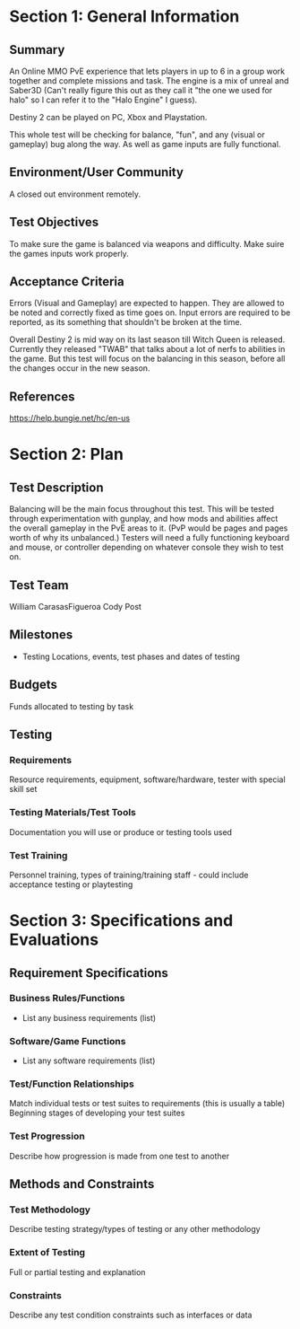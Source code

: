 # Section 1: General Information

## Summary

An Online MMO PvE experience that lets players in up to 6 in a group work together and complete missions and task. The engine is a mix of unreal and Saber3D (Can't really
figure this out as they call it "the one we used for halo" so I can refer it to the "Halo Engine" I guess). 

Destiny 2 can be played on PC, Xbox and Playstation.

This whole test will be checking for balance, "fun", and any (visual or gameplay) bug along the way. As well as game inputs are fully functional.

## Environment/User Community

A closed out environment remotely.

## Test Objectives

To make sure the game is balanced via weapons and difficulty.
Make suire the games inputs work properly.

## Acceptance Criteria

Errors (Visual and Gameplay) are expected to happen. They are allowed to be noted and correctly fixed as time goes on.
Input errors are required to be reported, as its something that shouldn't be broken at the time.

Overall Destiny 2 is mid way on its last season till Witch Queen is released. Currently they released "TWAB" that talks about a lot of nerfs to abilities in the game.
But this test will focus on the balancing in this season, before all the changes occur in the new season.

## References

https://help.bungie.net/hc/en-us

# Section 2: Plan
## Test Description

Balancing will be the main focus throughout this test. This will be tested through experimentation with gunplay, and how mods and abilities affect the overall gameplay
in the PvE areas to it. (PvP would be pages and pages worth of why its unbalanced.) Testers will need a fully functioning keyboard and mouse, or controller depending
on whatever console they wish to test on. 

## Test Team

William CarasasFigueroa
Cody Post

## Milestones

* Testing Locations, events, test phases and dates of testing

## Budgets

Funds allocated to testing by task

## Testing
### Requirements

Resource requirements, equipment, software/hardware, tester with special skill set

### Testing Materials/Test Tools

Documentation you will use or produce or testing tools used

### Test Training

Personnel training, types of training/training staff - could include acceptance testing or
playtesting

# Section 3: Specifications and Evaluations

## Requirement Specifications

### Business Rules/Functions

* List any business requirements (list)

### Software/Game Functions

* List any software requirements (list)

### Test/Function Relationships

Match individual tests or test suites to requirements (this is usually a table)
Beginning stages of developing your test suites

### Test Progression
Describe how progression is made from one test to another

## Methods and Constraints

### Test Methodology

Describe testing strategy/types of testing or any other methodology

### Extent of Testing

Full or partial testing and explanation

### Constraints

Describe any test condition constraints such as interfaces or data
